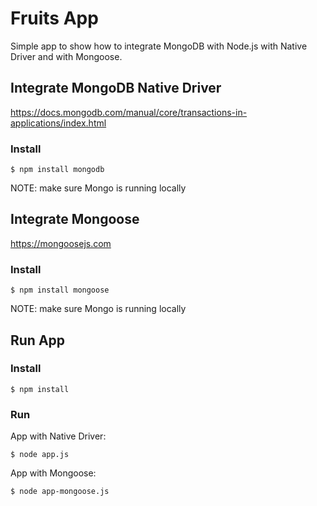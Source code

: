 # Fruits App

Simple app to show how to integrate MongoDB with Node.js with Native Driver and with Mongoose.

## Integrate MongoDB Native Driver

https://docs.mongodb.com/manual/core/transactions-in-applications/index.html

### Install

    $ npm install mongodb

NOTE: make sure Mongo is running locally

## Integrate Mongoose

https://mongoosejs.com

### Install

    $ npm install mongoose

NOTE: make sure Mongo is running locally

## Run App

### Install

    $ npm install

### Run

App with Native Driver:

    $ node app.js

App with Mongoose:

    $ node app-mongoose.js
